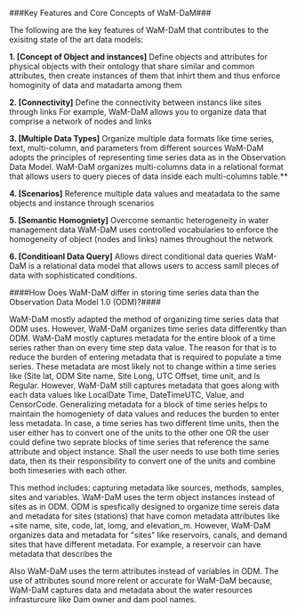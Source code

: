 ###Key Features and Core Concepts of WaM-DaM###


The following are the key features of WaM-DaM that contributes to the exisitng state of the art data models:


**1. [Concept of Object and instances]** Define objects and attributes for physical objects with their ontology that share similar and common attributes, then create instances of them that inhirt them and thus enforce homoginity of data and matadarta among them

**2. [Connectivity]** Define the connectivity between instancs like sites through links For example, WaM-DaM allows you to organize data that comprise a network of nodes and links

**3. [Multiple Data Types]** Organize multiple data formats like time series, text, multi-column, and parameters from different sources WaM-DaM adopts the principles of representing time series data as in the Observation Data Model. WaM-DaM organizes multi-columns data in a relational format that allows users to query pieces of data inside each multi-columns table.**

**4. [Scenarios]** Reference multiple data values and meatadata to the same objects and instance through scenarios

**5. [Semantic Homogniety]** Overcome semantic heterogeneity in water management data WaM-DaM uses controlled vocabularies to enforce the homogeneity of object (nodes and links) names throughout the network

**6. [Conditioanl Data Query]** Allows direct conditional data queries WaM-DaM is a relational data model that allows users to access samll pieces of data with sophisticated conditions.




####How Does WaM-DaM differ in storing time series data than the Observation Data Model 1.0 (ODM)?####
 
WaM-DaM mostly adapted the method of organizing time series data that ODM uses. However, WaM-DaM organizes time series data differentky than ODM. WaM-DaM mostly captures metadata for the entire blook of a time series rather than on every time step data value. The reason for that is to reduce the burden of entering metadata that is required to populate a time series. These metadata are most likely not to change within a time series like (Site lat, ODM Site name, Site Long, UTC Offset, time unit, and Is Regular. However, WaM-DaM still captures metadata that goes along with each data values like LocalDate Time, DateTimeUTC, Value, and CensorCode. Generalizing metadata for a block of time series helps to maintain the homogeniety of data values and reduces the burden to enter less metadata. In case, a time series has two different time units, then the user either has to convert one of the units to the other one OR the user could define two seprate blocks of time series that reference the same attribute and object instance. Shall the user needs to use both time series data, then its their responsibility to convert one of the units and combine both timeseries with each other. 
  
  
This method includes: capturing metadata like sources, methods, samples, sites and variables. WaM-DaM uses the term object instances instead of sites as in ODM. ODM is spesfically designed to organize time sereis data and metadata for sites (stations) that have comon metadata attributes like  
 +site name, site, code, lat, lomg, and elevation_m. However, WaM-DaM organizes data and metadata for "sites" like reservoirs, canals, and demand sites that have different metadata. For example, a reservoir can have metadata that describes the  

Also WaM-DaM uses the term attributes instead of variables in ODM. The use of attributes sound more relent or accurate for WaM-DaM because, WaM-DaM captures data and metadata about the water resources infrasturcure like Dam owner and dam pool names. 
